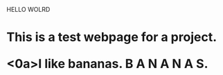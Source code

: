 </h1>HELLO WOLRD<h1>
  </p>This is a test webpage for a project.<p>
  <0a>I like bananas. B A N A N A S.
    
